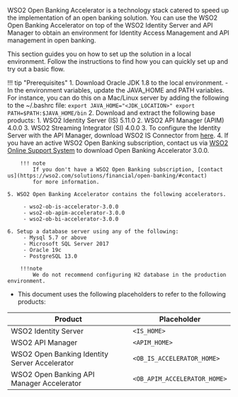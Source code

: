WSO2 Open Banking Accelerator is a technology stack catered to speed up the implementation of an open banking solution. 
You can use the WSO2 Open Banking Accelerator on top of the WSO2 Identity Server and API Manager to obtain an environment 
for Identity Access Management and API management in open banking. 

This section guides you on how to set up the solution in a local environment. Follow the instructions to find how you 
can quickly set up and try out a basic flow.

!!! tip "Prerequisites"
    1. Download Oracle JDK 1.8 to the local environment.
        - In the environment variables, update the JAVA_HOME and PATH variables. For instance, you can do this on a Mac/Linux server by adding the following to the ~/.bashrc file:
        ```
        export JAVA_HOME="<JDK_LOCATION>"
        export PATH=$PATH:$JAVA_HOME/bin
        ```
    2. Download and extract the following base products:
        1. WSO2 Identity Server (IS) 5.11.0 
        2. WSO2 API Manager (APIM) 4.0.0
        3. WSO2 Streaming Integrator (SI) 4.0.0
    3. To configure the Identity Server with the API Manager, download WSO2 IS Connector from
     [here](https://apim.docs.wso2.com/en/4.0.0/assets/attachments/administer/wso2is-extensions-1.2.10.zip).
    4. If you have an active WSO2 Open Banking subscription, contact us via [WSO2 Online Support System](https://support.wso2.com/) 
       to download Open Banking Accelerator 3.0.0.
       
        !!! note
            If you don't have a WSO2 Open Banking subscription, [contact us](https://wso2.com/solutions/financial/open-banking/#contact) 
            for more information.
              
    5. WSO2 Open Banking Accelerator contains the following accelerators.
   
         - wso2-ob-is-accelerator-3.0.0
         - wso2-ob-apim-accelerator-3.0.0
         - wso2-ob-bi-accelerator-3.0.0
            
    6. Setup a database server using any of the following:
         - Mysql 5.7 or above
         - Microsoft SQL Server 2017
         - Oracle 19c
         - PostgreSQL 13.0
         
        !!!note
            We do not recommend configuring H2 database in the production environment.

- This document uses the following placeholders to refer to the following products:
        
| Product | Placeholder |
|---------|---------    |
|WSO2 Identity Server|`<IS_HOME>`|
|WSO2 API Manager|`<APIM_HOME>`|
|WSO2 Open Banking Identity Server Accelerator|`<OB_IS_ACCELERATOR_HOME>`|
|WSO2 Open Banking API Manager Accelerator |`<OB_APIM_ACCELERATOR_HOME>`|
